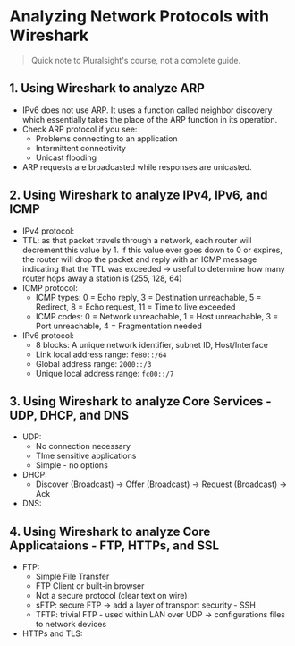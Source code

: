 # Analyzing Network Protocols with Wireshark

> Quick note to Pluralsight's course, not a complete guide.

## 1. Using Wireshark to analyze ARP

- IPv6 does not use ARP. It uses a function called neighbor discovery which essentially takes the place of the ARP function in its operation.
- Check ARP protocol if you see:
  - Problems connecting  to an application
  - Intermittent connectivity
  - Unicast flooding
- ARP requests are broadcasted while responses are unicasted.

## 2. Using Wireshark to analyze IPv4, IPv6, and ICMP

- IPv4 protocol:
- TTL: as that packet travels through a network, each router will  decrement this value by 1. If this value ever goes down to 0 or expires, the router will drop the packet and reply with an ICMP message indicating that the TTL was exceeded -> useful to determine how many router hops away a station is (255, 128, 64)
- ICMP protocol:
  - ICMP types: 0 = Echo reply, 3 = Destination unreachable, 5 = Redirect, 8 = Echo request, 11 = Time to live exceeded
  - ICMP codes: 0 = Network unreachable, 1 = Host unreachable, 3 = Port unreachable, 4 = Fragmentation needed
- IPv6 protocol:
  - 8 blocks: A unique network identifier, subnet ID, Host/Interface
  - Link local address range: `fe80::/64`
  - Global address range: `2000::/3`
  - Unique local address range: `fc00::/7`

## 3. Using Wireshark to analyze Core Services - UDP, DHCP, and DNS

- UDP:
  - No connection necessary
  - TIme sensitive applications
  - Simple - no options
- DHCP:
  - Discover (Broadcast) -> Offer (Broadcast) -> Request (Broadcast) -> Ack
- DNS:

## 4. Using Wireshark to analyze Core Applicataions - FTP, HTTPs, and SSL

- FTP:
  - Simple File Transfer
  - FTP Client or built-in browser
  - Not a secure protocol (clear text on wire)
  - sFTP: secure FTP -> add a layer of transport security - SSH
  - TFTP: trivial FTP - used within LAN over UDP -> configurations files to network devices
- HTTPs and TLS:

